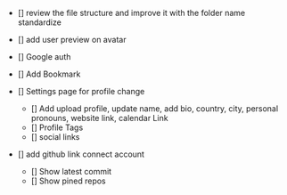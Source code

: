 - [] review the file structure and improve it with the folder name standardize
- [] add user preview on avatar

- [] Google auth
- [] Add Bookmark

- [] Settings page for profile change

  - [] Add upload profile, update name, add bio, country, city, personal pronouns, website link, calendar Link
  - [] Profile Tags
  - [] social links

- [] add github link connect account
  - [] Show latest commit
  - [] Show pined repos
